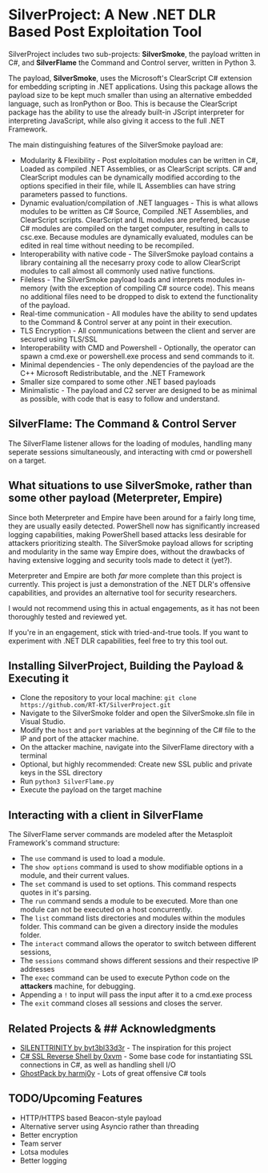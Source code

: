 # SilverProject: A New .NET DLR Based Post Exploitation Tool

SilverProject includes two sub-projects: **SilverSmoke**, the payload written in C#, and **SilverFlame** the Command and Control server, written in Python 3.

The payload, **SilverSmoke**, uses the Microsoft's ClearScript C# extension for embedding scripting in .NET applications. Using this package allows the payload size to be kept much smaller than using an alternative embedded language, such as IronPython or Boo. This is because the ClearScript package has the ability to use the already built-in JScript interpreter for interpreting JavaScript, while also giving it access to the full .NET Framework. 

The main distinguishing features of the SilverSmoke payload are:

 - Modularity & Flexibility - Post exploitation modules can be written in C#, Loaded as compiled .NET Assemblies, or as ClearScript scripts. C# and ClearScript modules can be dynamically modified according to the options specified in their file, while IL Assemblies can have string parameters passed to functions.
 - Dynamic evaluation/compilation of .NET languages - This  is what allows modules to be written as C# Source, Compiled .NET Assemblies, and ClearScript scripts. ClearScript and IL modules are prefered, because C# modules are compiled on the target computer, resulting in calls to csc.exe. Because modules are dynamically evaluated, modules can be edited in real time without needing to be recompiled.
 - Interoperability with native code - The SilverSmoke payload contains a library containing all the necesarry proxy code to allow ClearScript modules to call almost all commonly used native functions.
 - Fileless - The SilverSmoke payload loads and interprets modules in-memory (with the exception of compiling C# source code). This means no additional files need to be dropped to disk to extend the functionality of the payload.
 - Real-time communication - All modules have the ability to send updates to the Command & Control server at any point in their execution.
 - TLS Encryption - All communications between the client and server are secured using TLS/SSL
 - Interoperability with CMD and Powershell - Optionally, the operator can spawn a cmd.exe or powershell.exe process and send commands to it.
 - Minimal dependencies - The only dependencies of the payload are the C++ Microsoft Redistributable, and the .NET Framework
 - Smaller size compared to some other .NET based payloads
- Minimalistic - The payload and C2 server are designed to be as minimal as possible, with code that is easy to follow and understand.


## SilverFlame: The Command & Control Server

The SilverFlame listener allows for the loading of modules, handling many seperate sessions simultaneously, and interacting with cmd or powershell on a target.

## What situations to use SilverSmoke, rather than some other payload (Meterpreter, Empire)

Since both Meterpreter and Empire have been around for a fairly long time, they are usually easily detected. PowerShell now has significantly increased logging capabilities, making PowerShell based attacks less desirable for attackers prioritizing stealth. The SilverSmoke payload allows for scripting and modularity in the same way Empire does, without the drawbacks of having extensive logging and security tools made to detect it (yet?).

Meterpreter and Empire are both *far* more complete than this project is currently. This project is just a demonstration of the .NET DLR's offensive capabilities, and provides an alternative tool for security researchers.

I would not recommend using this in actual engagements, as it has not been thoroughly tested and reviewed yet.

If you're in an engagement, stick with tried-and-true tools. If you want to experiment with .NET DLR capabilities, feel free to try this tool out.

## Installing SilverProject, Building the Payload & Executing it

 - Clone the repository to your local machine: `git clone https://github.com/RT-KT/SilverProject.git`
 - Navigate to the SilverSmoke folder and open the SilverSmoke.sln file in Visual Studio.
 - Modify the `host` and `port` variables at the beginning of the C# file to the IP and port of the attacker machine.
 - On the attacker machine, navigate into the SilverFlame directory with a terminal
 - Optional, but highly recommended: Create new SSL public and private keys in the SSL directory
 - Run `python3 SilverFlame.py`
 - Execute the payload on the target machine
 
 ## Interacting with a client in SilverFlame
 The SilverFlame server commands are modeled after the Metasploit Framework's command structure:
 
 - The `use` command is used to load a module.
 - The `show options` command is used to show modifiable options in a module, and their current values.
 - The `set` command is used to set options. This command respects quotes in it's parsing.
 - The `run` command sends a module to be executed. More than one module can not be executed on a host concurrently.
 - The `list` command lists directories and modules within the modules folder. This command can be given a directory inside the modules folder.
 - The `interact` command allows the operator to switch between different sessions,
 - The `sessions` command shows different sessions and their respective IP addresses
 - The `exec` command can be used to execute Python code on the **attackers** machine, for debugging.
 - Appending a `!` to input will pass the input after it to a cmd.exe process
 - The `exit` command closes all sessions and closes the server.

 ## Related Projects & ## Acknowledgments
 

 - [SILENTTRINITY by byt3bl33d3r](https://github.com/byt3bl33d3r/SILENTTRINITY) - The inspiration for this project
 - [C# SSL Reverse Shell by 0xvm](https://github.com/0xvm/csharp_reverse_shell) - Some base code for instantiating SSL connections in C#, as well as handling shell I/O
 - [GhostPack by harmj0y](https://github.com/GhostPack) - Lots of great offensive C# tools
## TODO/Upcoming Features

 - HTTP/HTTPS based Beacon-style payload
 - Alternative server using Asyncio rather than threading
 - Better encryption
 - Team server
 - Lotsa modules
 - Better logging


